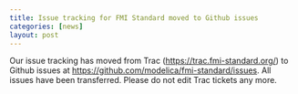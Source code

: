 ```yaml
---
title: Issue tracking for FMI Standard moved to Github issues
categories: [news]
layout: post
---
```


Our issue tracking  has moved from Trac  (https://trac.fmi-standard.org/) to Github issues at https://github.com/modelica/fmi-standard/issues.
All issues have been transferred. Please do not edit Trac tickets any more. 
